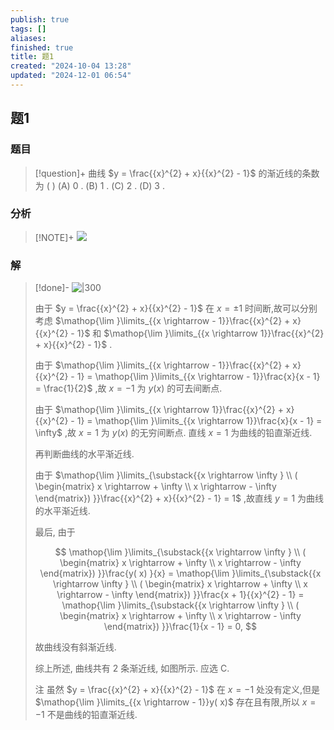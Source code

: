 ```yaml
---
publish: true
tags: []
aliases: 
finished: true
title: 题1
created: "2024-10-04 13:28"
updated: "2024-12-01 06:54"
---
```

## 题1
### 题目
> [!question]+
> 曲线 $y = \frac{{x}^{2} + x}{{x}^{2} - 1}$ 的渐近线的条数为 ( )
> (A) 0 . (B) 1 . (C) 2 . (D) 3 .
### 分析
> [!NOTE]+
> ![](https://img.hwenyi.live/202411201652383.webp)
### 解
> [!done]-
> ![|300](https://img.hwenyi.live/202411201656480.webp)
> 
> 由于 $y = \frac{{x}^{2} + x}{{x}^{2} - 1}$ 在 $x =  \pm  1$ 时间断,故可以分别考虑 $\mathop{\lim }\limits_{{x \rightarrow   - 1}}\frac{{x}^{2} + x}{{x}^{2} - 1}$ 和 $\mathop{\lim }\limits_{{x \rightarrow  1}}\frac{{x}^{2} + x}{{x}^{2} - 1}$ .
> 
> 由于 $\mathop{\lim }\limits_{{x \rightarrow   - 1}}\frac{{x}^{2} + x}{{x}^{2} - 1} = \mathop{\lim }\limits_{{x \rightarrow   - 1}}\frac{x}{x - 1} = \frac{1}{2}$ ,故 $x =  - 1$ 为 $y( x)$ 的可去间断点.
> 
> 由于 $\mathop{\lim }\limits_{{x \rightarrow  1}}\frac{{x}^{2} + x}{{x}^{2} - 1} = \mathop{\lim }\limits_{{x \rightarrow  1}}\frac{x}{x - 1} = \infty$ ,故 $x = 1$ 为 $y( x)$ 的无穷间断点. 直线 $x = 1$ 为曲线的铅直渐近线.
> 
> 再判断曲线的水平渐近线.
> 
> 由于 $\mathop{\lim }\limits_{\substack{{x \rightarrow  \infty } \\  ( \begin{matrix} x \rightarrow   + \infty \\  x \rightarrow   - \infty  \end{matrix})  }}\frac{{x}^{2} + x}{{x}^{2} - 1} = 1$ ,故直线 $y = 1$ 为曲线的水平渐近线.
> 
> 最后, 由于
> 
> $$
> \mathop{\lim }\limits_{\substack{{x \rightarrow  \infty } \\  ( \begin{matrix} x \rightarrow   + \infty \\  x \rightarrow   - \infty  \end{matrix})  }}\frac{y( x) }{x} = \mathop{\lim }\limits_{\substack{{x \rightarrow  \infty } \\  ( \begin{matrix} x \rightarrow   + \infty \\  x \rightarrow   - \infty  \end{matrix})  }}\frac{x + 1}{{x}^{2} - 1} = \mathop{\lim }\limits_{\substack{{x \rightarrow  \infty } \\  ( \begin{matrix} x \rightarrow   + \infty \\  x \rightarrow   - \infty  \end{matrix})  }}\frac{1}{x - 1} = 0,
> $$
> 
> 故曲线没有斜渐近线.
> 
> 综上所述, 曲线共有 2 条渐近线, 如图所示. 应选 C.
> 
> 注 虽然 $y = \frac{{x}^{2} + x}{{x}^{2} - 1}$ 在 $x =  - 1$ 处没有定义,但是 $\mathop{\lim }\limits_{{x \rightarrow   - 1}}y( x)$ 存在且有限,所以 $x =  - 1$ 不是曲线的铅直渐近线.